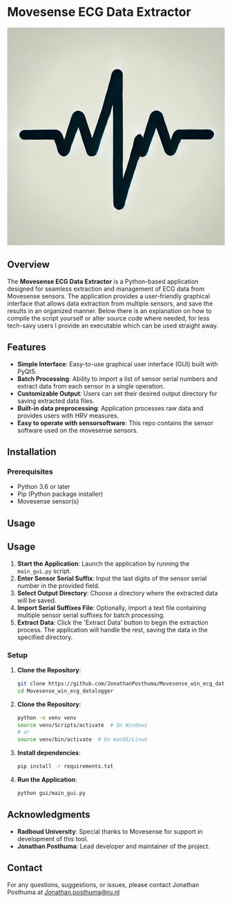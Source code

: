 # Movesense ECG Data Extractor

![Movesense ECG Data Extractor](./assets/ICON_program.png)

## Overview

The **Movesense ECG Data Extractor** is a Python-based application designed for seamless extraction and management of ECG data from Movesense sensors. The application provides a user-friendly graphical interface that allows data extraction from multiple sensors, and save the results in an organized manner. Below there is an explanation on how to compile the script yourself or alter source code where needed, for less tech-savy users I provide an executable which can be used straight away.


## Features

- **Simple Interface**: Easy-to-use graphical user interface (GUI) built with PyQt5.
- **Batch Processing**: Ability to import a list of sensor serial numbers and extract data from each sensor in a single operation.
- **Customizable Output**: Users can set their desired output directory for saving extracted data files.
- **Built-in data preprocessing**: Application processes raw data and provides users with HRV measures.
- **Easy to operate with sensorsoftware**: This repo contains the sensor software used on the movesense sensors.

## Installation

### Prerequisites

- Python 3.6 or later
- Pip (Python package installer)
- Movesense sensor(s)


## Usage

## Usage

1. **Start the Application**: Launch the application by running the `main_gui.py` script.
2. **Enter Sensor Serial Suffix**: Input the last digits of the sensor serial number in the provided field.
3. **Select Output Directory**: Choose a directory where the extracted data will be saved.
4. **Import Serial Suffixes File**: Optionally, import a text file containing multiple sensor serial suffixes for batch processing.
5. **Extract Data**: Click the 'Extract Data' button to begin the extraction process. The application will handle the rest, saving the data in the specified directory.



### Setup

1. **Clone the Repository**:
   ```bash
   git clone https://github.com/JonathanPosthuma/Movesense_win_ecg_datalogger.git
   cd Movesense_win_ecg_datalogger

2. **Clone the Repository**:
    ```bash
    python -m venv venv
    source venv/Scripts/activate  # On Windows
    # or
    source venv/bin/activate  # On macOS/Linux

3. **Install dependencies**:
    ```bash
    pip install -r requirements.txt

4. **Run the Application**:
    ```bash
    python gui/main_gui.py


## Acknowledgments

- **Radboud University**: Special thanks to Movesense for support in development of this tool.
- **Jonathan Posthuma**: Lead developer and maintainer of the project.

## Contact

For any questions, suggestions, or issues, please contact Jonathan Posthuma at Jonathan.posthuma@ru.nl

